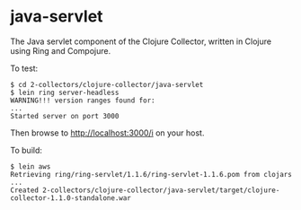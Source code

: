 # java-servlet

The Java servlet component of the Clojure Collector, written in Clojure using Ring and Compojure.

To test:

```
$ cd 2-collectors/clojure-collector/java-servlet
$ lein ring server-headless
WARNING!!! version ranges found for:
...
Started server on port 3000
```

Then browse to [http://localhost:3000/i](http://localhost:3000/i) on your host.

To build:

```
$ lein aws
Retrieving ring/ring-servlet/1.1.6/ring-servlet-1.1.6.pom from clojars
...
Created 2-collectors/clojure-collector/java-servlet/target/clojure-collector-1.1.0-standalone.war
```
